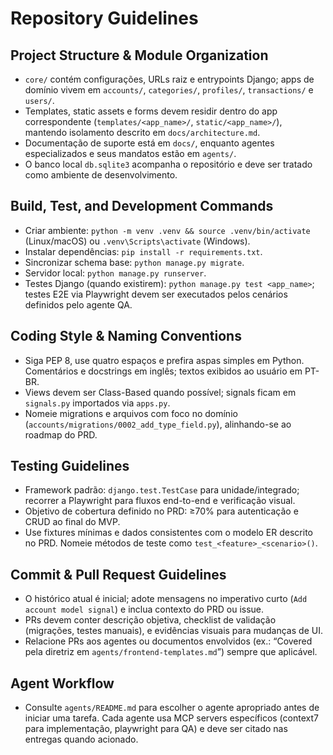 # Repository Guidelines

## Project Structure & Module Organization
- `core/` contém configurações, URLs raiz e entrypoints Django; apps de domínio vivem em `accounts/`, `categories/`, `profiles/`, `transactions/` e `users/`.
- Templates, static assets e forms devem residir dentro do app correspondente (`templates/<app_name>/`, `static/<app_name>/`), mantendo isolamento descrito em `docs/architecture.md`.
- Documentação de suporte está em `docs/`, enquanto agentes especializados e seus mandatos estão em `agents/`.
- O banco local `db.sqlite3` acompanha o repositório e deve ser tratado como ambiente de desenvolvimento.

## Build, Test, and Development Commands
- Criar ambiente: `python -m venv .venv && source .venv/bin/activate` (Linux/macOS) ou `.venv\Scripts\activate` (Windows).
- Instalar dependências: `pip install -r requirements.txt`.
- Sincronizar schema base: `python manage.py migrate`.
- Servidor local: `python manage.py runserver`.
- Testes Django (quando existirem): `python manage.py test <app_name>`; testes E2E via Playwright devem ser executados pelos cenários definidos pelo agente QA.

## Coding Style & Naming Conventions
- Siga PEP 8, use quatro espaços e prefira aspas simples em Python. Comentários e docstrings em inglês; textos exibidos ao usuário em PT-BR.
- Views devem ser Class-Based quando possível; signals ficam em `signals.py` importados via `apps.py`.
- Nomeie migrations e arquivos com foco no domínio (`accounts/migrations/0002_add_type_field.py`), alinhando-se ao roadmap do PRD.

## Testing Guidelines
- Framework padrão: `django.test.TestCase` para unidade/integrado; recorrer a Playwright para fluxos end-to-end e verificação visual.
- Objetivo de cobertura definido no PRD: ≥70% para autenticação e CRUD ao final do MVP.
- Use fixtures mínimas e dados consistentes com o modelo ER descrito no PRD. Nomeie métodos de teste como `test_<feature>_<scenario>()`.

## Commit & Pull Request Guidelines
- O histórico atual é inicial; adote mensagens no imperativo curto (`Add account model signal`) e inclua contexto do PRD ou issue.
- PRs devem conter descrição objetiva, checklist de validação (migrações, testes manuais), e evidências visuais para mudanças de UI.
- Relacione PRs aos agentes ou documentos envolvidos (ex.: “Covered pela diretriz em `agents/frontend-templates.md`”) sempre que aplicável.

## Agent Workflow
- Consulte `agents/README.md` para escolher o agente apropriado antes de iniciar uma tarefa. Cada agente usa MCP servers específicos (context7 para implementação, playwright para QA) e deve ser citado nas entregas quando acionado.
